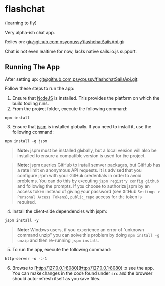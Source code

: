 # flashchat
(learning to fly)

Very alpha-ish chat app.

Relies on: [git@github.com:psyopussy/flashchatSailsApi.git](https://github.com/psyopussy/flashchatSailsApi)

Chat is not even realtime for now, lacks native sails.io.js support.



## Running The App

After setting up:   [git@github.com:psyopussy/flashchatSailsApi.git](https://github.com/psyopussy/flashchatSailsApi):

Follow these steps to run the app:

1. Ensure that [NodeJS](http://nodejs.org/) is installed. This provides the platform on which the build tooling runs.
2. From the project folder, execute the following command:

  ```shell
  npm install
  ```
3. Ensure that [jspm](http://jspm.io/) is installed globally. If you need to install it, use the following command:

  ```shell
  npm install -g jspm
  ```
  > **Note:** jspm must be installed globally, but a local version will also be installed to ensure a compatible version is used for the project.

  > **Note:** jspm queries GitHub to install semver packages, but GitHub has a rate limit on anonymous API requests. It is advised that you configure jspm with your GitHub credentials in order to avoid problems. You can do this by executing `jspm registry config github` and following the prompts. If you choose to authorize jspm by an access token instead of giving your password (see GitHub `Settings > Personal Access Tokens`), `public_repo` access for the token is required.
4. Install the client-side dependencies with jspm:

  ```shell
  jspm install -y
  ```
  >**Note:** Windows users, if you experience an error of "unknown command unzip" you can solve this problem by doing `npm install -g unzip` and then re-running `jspm install`.
5. To run the app, execute the following command:

  ```shell
  http-server -o -c-1
  ```
6. Browse to [http://127.0.0.1:8080](http://127.0.0.1:8080) to see the app. You can make changes in the code found under `src` and the browser should auto-refresh itself as you save files.



